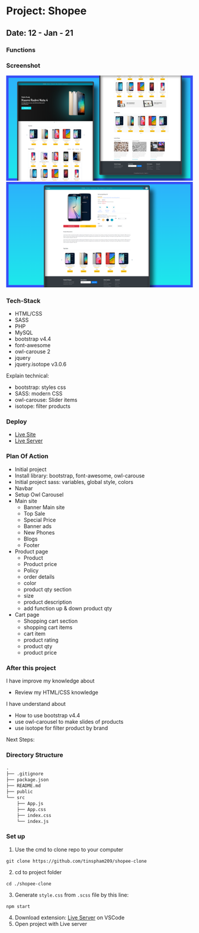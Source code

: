 # Project: Shopee

## Date: 12 - Jan - 21

### Functions

### Screenshot

<img src="homepage.png" alt="home-page" width="640" />
<img src="product-page.png" alt="product-page" width="640" />

### Tech-Stack

- HTML/CSS
- SASS
- PHP
- MySQL
- bootstrap v4.4
- font-awesome
- owl-carouse 2
- jquery
- jquery.isotope v3.0.6

Explain technical:

- bootstrap: styles css
- SASS: modern CSS
- owl-carouse: Slider items
- isotope: filter products

### Deploy

- [Live Site](link)
- [Live Server](link)

### Plan Of Action

- Initial project
- Install library: bootstrap, font-awesome, owl-carouse
- Initial project sass: variables, global style, colors
- Navbar
- Setup Owl Carousel
- Main site
  - Banner Main site
  - Top Sale
  - Special Price
  - Banner ads
  - New Phones
  - Blogs
  - Footer
- Product page
  - Product
  - Product price
  - Policy
  - order details
  - color
  - product qty section
  - size
  - product description
  - add function up & down product qty
- Cart page
  - Shopping cart section
  - shopping cart items
  - cart item
  - product rating
  - product qty
  - product price

### After this project

I have improve my knowledge about

- Review my HTML/CSS knowledge

I have understand about

- How to use bootstrap v4.4
- use owl-carousel to make slides of products
- use isotope for filter product by brand

Next Steps:

### Directory Structure

```
.
├── .gitignore
├── package.json
├── README.md
├── public
└── src
    ├── App.js
    ├── App.css
    ├── index.css
    └── index.js
```

### Set up

1. Use the cmd to clone repo to your computer

```
git clone https://github.com/tinspham209/shopee-clone
```

2. cd to project folder

```
cd ./shopee-clone
```

3. Generate `style.css` from `.scss` file by this line:

```
npm start
```

4. Download extension: [Live Server](https://marketplace.visualstudio.com/items?itemName=ritwickdey.LiveServer) on VSCode
5. Open project with Live server
